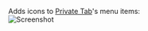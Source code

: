 Adds icons to <a href="https://addons.mozilla.org/addon/private-tab/">Private Tab</a>'s menu items:
<br><img src="https://raw.github.com/Infocatcher/UserStyles/master/Private_Tab_menu_icons/privateTabMenuIcons.png" alt="Screenshot" align="top">